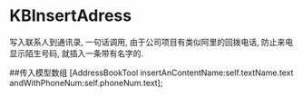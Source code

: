 # KBInsertAdress
写入联系人到通讯录, 一句话调用, 由于公司项目有类似阿里的回拨电话, 防止来电显示陌生号码, 就插入一条带有名字的.




##传入模型数组
	[AddressBookTool insertAnContentName:self.textName.text andWithPhoneNum:self.phoneNum.text];
